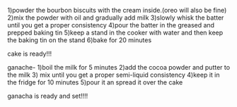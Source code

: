 1)powder the bourbon biscuits with the cream inside.(oreo will also be fine)
2)mix the powder with oil and gradually add milk
3)slowly whisk the batter until you get a proper consistency
4)pour the batter in the greased and prepped baking tin
5)keep a stand in the cooker with water and then keep the baking tin on the stand
6)bake for 20 minutes

cake is ready!!!

ganache-
1)boil the milk for 5 minutes
2)add the cocoa powder and putter to the milk
3) mix until you get a proper semi-liquid consistency
4)keep it in the fridge for 10 minutes
5)pour it an spread it over the cake

ganacha is ready and set!!!!
